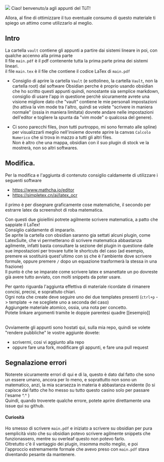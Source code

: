 ![](https://github.com/Omixxx/calcolo-numerico/blob/master/appunti.gif)
Ciao! benvenuto/a agli appunti del TüT!
 
Allora, al fine di ottimizzare il tuo eventuale consumo di questo materiale ti 
spiego un attimo come utilizzarlo al meglio. 


## Intro 

La cartella `vault` contiene gli appunti a partire dai sistemi lineare in poi, con qualche accenno alla prima parte <br>
Il file `main.pdf` è il pdf contenente tutta la prima parte prima dei sistemi lineari.<br>
il file `main.tex` è il file che contiene il codice LaTex di `main.pdf` <br>

- Consiglio di aprire la cartella `Vault` (e sottolineo, la cartella `Vault`, non la cartella root) dal software Obsidian
perche è proprio usando obsidian che ho scritto questi appunti 
quindi, nonostante sia semplice markdown, consiglio di usare l'app in questione
perchè sicuramente avrete una visione migliore dato che "vault" contiene le 
mie personali impostazioni (ho attiva la vim mode tra l'altro, quindi
se volete "scrivere 
in maniera normale" (ossia in maniera limitata) dovrete andare nelle impostazioni
dell'editor e togliere la spunta da "vim mode" o qualcosa del genere). 


- Ci sono parecchi files, (non tutti purtroppo, mi sono fermato alle spline) per 
visualizzarli meglio nell'insieme dovrete aprire la canvas `Calcolo Numerico` che si trova
in mazzo a tutti gli altri files. <br>
Non è altro che una mappa, obsidian con il suo plugin di stock ve la mostrerà,
non so altri softwares.


## Modifica. 

Per la modifica e l'aggiunta di contenuto consiglio caldamente di utilizzare i seguenti software

- https://www.mathcha.io/editor 
- https://simpletex.cn/ai/latex_ocr 

il primo è per disegnare graficamente cose matematiche, il secondo per estrarre latex da screenshot di 
roba matematica. 

Con questi due gioiellini potrete agilmente scrivere matematica, a patto che sappiate il LaTex! <br>
Consiglio caldamente di impararlo. <br>
Se aprite la cartella con obsidian saranno gia settati alcuni plugin, come LatexSuite, che vi 
permetterano di scrivere matematica abbastanza agilmente, infatti basta consultare 
la sezione del plugin in questione dalle sue impostazioni per trovare tutte le shortcuts del caso
(ad esempio, premere `mk` sostituirà quest'ultimo con `$$` che è l'ambiente dove scrivere formule, oppure 
premere `/` dopo un equazione trasformerà la stessa in una frazione)  <br>
Il punto è che se imparate come scrivere latex e smanettate un po dovreste già avere tutto avviato, con molti snippets da poter usare. <br>

Per qanto riguarda l'aggiunta effettiva di materiale ricordate di rimanere concisi, precisi, e soprattuto chiari. <br>
Ogni nota che create deve seguire uno dei due templates presenti (`ctrl+p` -> template -> ne scegliete uno a seconda del caso)<br>
Aggiungete materiale atomico, ossia, una nota per concetto.<br>
Potete linkare argomenti tramite le doppie parentesi quadre [[esempio]]<br><br>

Ovviamente gli appunti sono hostati qui, sulla mia repo, quindi se volete "rendere pubbliche" le vostre aggiunte 
dovete: 
- scrivermi, cosi vi aggiunto alla repo
- oppure fare una fork, modificare gli appunti, e fare una pull request 

## Segnalazione errori
Noterete sicuramente errori di qui e di la, questo è dato dal fatto che sono un essere umano, ancora per lo meno, e soprattutto 
non sono un matematico, anzi, la mia scarsezza in materia è abbastanza evidente (lo si capisce dal fatto che ho messo su tutto questo casino 
solo per passare l'esame ^.^ ) <br>
Quindi, quando troverete qualche errore, potete aprire direttamente una issue qui su github. <br>

#### Curiosità 
Ho smesso di scrivere `main.pdf` e iniziato a scrivere su obsidian per pura semplicità
visto che su obsidian potevo scrivere agilmente snippets che funzionassero, 
mentre su overleaf questo non potevo farlo. <br>
Oltretutto c'è il vantaggio dei plugin, insomma molto meglio, e poi l'approccio estremamente formale che avevo preso con `main.pdf` stava 
diventando pesante da mantenere.


